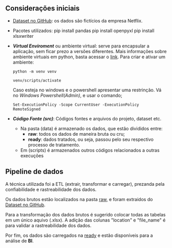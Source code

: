## Considerações iniciais

- [Dataset no GitHub](https://github.com/digitalinnovationone/netflix-dataset/tree/main/raw): os dados são fictícios da empresa Netflix.

- Pacotes utilizados: 
  pip install pandas
  pip install openpyxl
  pip install xlsxwriter


- ***Virtual Enviroment*** ou ambiente virtual: serve para encapsular a aplicação, sem ficar prezo a versões diferentes. Mais informações sobre ambiente virtuais em python, basta acessar o [link](https://www.alura.com.br/artigos/ambientes-virtuais-em-python?_gl=1*17pwqit*_ga*OTE0MTYyOTM4LjE3MTAxNjUxNTI.*_ga_1EPWSW3PCS*MTcxMzc4NzAyOS4xOS4xLjE3MTM3OTA2NzAuMC4wLjA.*_fplc*MEslMkJsVFdLMnR3b2QlMkZwRGVtNmYlMkZtOWJManhrdlRtM1RINGFGSjNSZDIzMTclMkJUZ1dBTlZtU1A5SHolMkZmRXlmJTJGRUdZUExmbE5mV051Y3Z6c2slMkJwbXM2MnJTclVDUzJVY28lMkZMZ01wJTJCQzklMkJsdndmMWZFSktoaWVvb0xYZnoxNHclM0QlM0Q.). Para criar e ativar um ambiente:
    ```` 
    python -m venv venv

    venv/scripts/activate
    ````
    Caso esteja no windows e o powershell apresentar uma restrinção. Vá no *Windows Powershell(Admin)*, e usar o comando;
    ````
    Set-ExecutionPolicy -Scope CurrentUser -ExecutionPolicy RemoteSigned
    ````

- ***Código Fonte (src)***: Códigos fontes e arquivos do projeto, dataset etc.
    - Na pasta (data) é armazenado os dados, que estão divididos entre:
      - **raw**: todos os dados de maneira bruta ou cru;
      - **ready**: dados tratados, ou seja, passou pelo seu respectivo processo de tratamento.
    - Em (scripts) é armazenados outros códigos relacionados a outras execuções


## Pipeline de dados

A técnica utilizada foi a ETL (extrair, transformar e carregar), prezanda pela confiabilidade e rastreabilidade dos dados.

Os dados brutos estão localizados na pasta [raw](https://github.com/matheussooares/make-data-netflix/tree/main/src/data/raw), e foram extraidos do [Dataset no GitHub](https://github.com/digitalinnovationone/netflix-dataset/tree/main/raw).

Para a transformação dos dados brutos é sugerido colocar todas as tabelas em um único aquivo (.xlsx). A adição das colunas "location" e "file_name" é para validar a rastreabilidade dos dados.

Por fim, os dados são carregados na [ready]([src/data/ready](https://github.com/matheussooares/make-data-netflix/tree/main/src/data/ready)) e estão disponíveis para a análise de **BI**.
